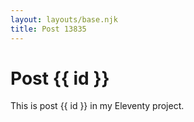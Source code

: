 ```yaml
---
layout: layouts/base.njk
title: Post 13835
---
```


# Post {{ id }}

This is post {{ id }} in my Eleventy project.
